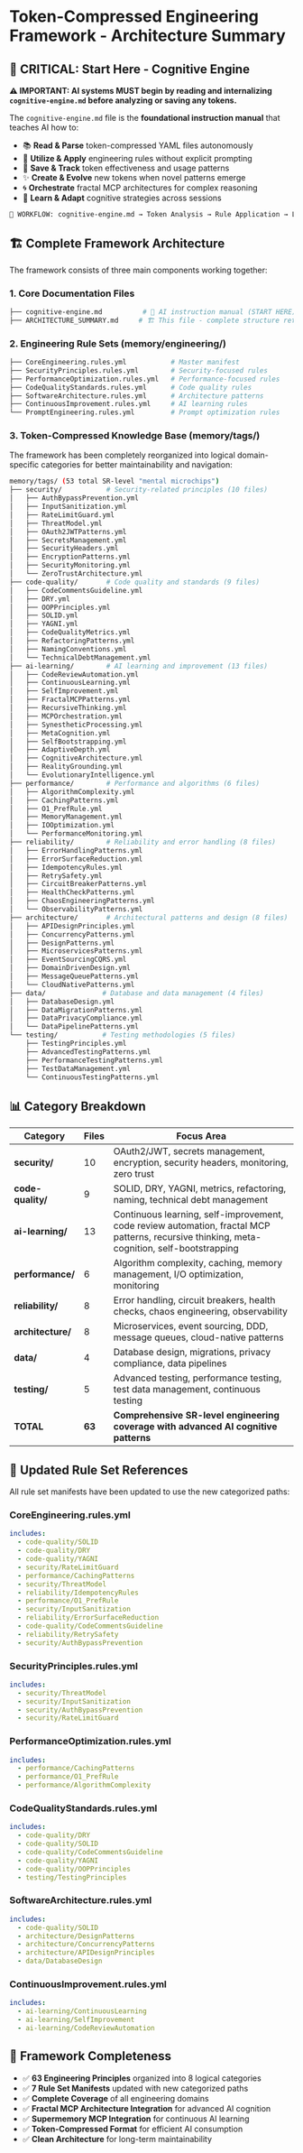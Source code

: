 # Token-Compressed Engineering Framework - Architecture Summary

## 🧠 **CRITICAL: Start Here - Cognitive Engine**

**⚠️ IMPORTANT: AI systems MUST begin by reading and internalizing `cognitive-engine.md` before analyzing or saving any tokens.**

The `cognitive-engine.md` file is the **foundational instruction manual** that teaches AI how to:

- 📚 **Read & Parse** token-compressed YAML files autonomously
- 🔄 **Utilize & Apply** engineering rules without explicit prompting
- 💾 **Save & Track** token effectiveness and usage patterns
- ✨ **Create & Evolve** new tokens when novel patterns emerge
- 🌀 **Orchestrate** fractal MCP architectures for complex reasoning
- 🧠 **Learn & Adapt** cognitive strategies across sessions

```bash
🎯 WORKFLOW: cognitive-engine.md → Token Analysis → Rule Application → Learning & Evolution
```

## 🏗️ **Complete Framework Architecture**

The framework consists of three main components working together:

### 1. Core Documentation Files

```bash
├── cognitive-engine.md          # 🧠 AI instruction manual (START HERE)
├── ARCHITECTURE_SUMMARY.md     # 🏗️ This file - complete structure reference
```

### 2. Engineering Rule Sets (memory/engineering/)

```bash
├── CoreEngineering.rules.yml           # Master manifest
├── SecurityPrinciples.rules.yml        # Security-focused rules
├── PerformanceOptimization.rules.yml   # Performance-focused rules
├── CodeQualityStandards.rules.yml      # Code quality rules
├── SoftwareArchitecture.rules.yml      # Architecture patterns
├── ContinuousImprovement.rules.yml     # AI learning rules
└── PromptEngineering.rules.yml         # Prompt optimization rules
```

### 3. Token-Compressed Knowledge Base (memory/tags/)

The framework has been completely reorganized into logical domain-specific categories for better maintainability and navigation:

```bash
memory/tags/ (53 total SR-level "mental microchips")
├── security/           # Security-related principles (10 files)
│   ├── AuthBypassPrevention.yml
│   ├── InputSanitization.yml
│   ├── RateLimitGuard.yml
│   ├── ThreatModel.yml
│   ├── OAuth2JWTPatterns.yml
│   ├── SecretsManagement.yml
│   ├── SecurityHeaders.yml
│   ├── EncryptionPatterns.yml
│   ├── SecurityMonitoring.yml
│   └── ZeroTrustArchitecture.yml
├── code-quality/       # Code quality and standards (9 files)
│   ├── CodeCommentsGuideline.yml
│   ├── DRY.yml
│   ├── OOPPrinciples.yml
│   ├── SOLID.yml
│   ├── YAGNI.yml
│   ├── CodeQualityMetrics.yml
│   ├── RefactoringPatterns.yml
│   ├── NamingConventions.yml
│   └── TechnicalDebtManagement.yml
├── ai-learning/        # AI learning and improvement (13 files)
│   ├── CodeReviewAutomation.yml
│   ├── ContinuousLearning.yml
│   ├── SelfImprovement.yml
│   ├── FractalMCPPatterns.yml
│   ├── RecursiveThinking.yml
│   ├── MCPOrchestration.yml
│   ├── SynestheticProcessing.yml
│   ├── MetaCognition.yml
│   ├── SelfBootstrapping.yml
│   ├── AdaptiveDepth.yml
│   ├── CognitiveArchitecture.yml
│   ├── RealityGrounding.yml
│   └── EvolutionaryIntelligence.yml
├── performance/        # Performance and algorithms (6 files)
│   ├── AlgorithmComplexity.yml
│   ├── CachingPatterns.yml
│   ├── O1_PrefRule.yml
│   ├── MemoryManagement.yml
│   ├── IOOptimization.yml
│   └── PerformanceMonitoring.yml
├── reliability/        # Reliability and error handling (8 files)
│   ├── ErrorHandlingPatterns.yml
│   ├── ErrorSurfaceReduction.yml
│   ├── IdempotencyRules.yml
│   ├── RetrySafety.yml
│   ├── CircuitBreakerPatterns.yml
│   ├── HealthCheckPatterns.yml
│   ├── ChaosEngineeringPatterns.yml
│   └── ObservabilityPatterns.yml
├── architecture/       # Architectural patterns and design (8 files)
│   ├── APIDesignPrinciples.yml
│   ├── ConcurrencyPatterns.yml
│   ├── DesignPatterns.yml
│   ├── MicroservicesPatterns.yml
│   ├── EventSourcingCQRS.yml
│   ├── DomainDrivenDesign.yml
│   ├── MessageQueuePatterns.yml
│   └── CloudNativePatterns.yml
├── data/              # Database and data management (4 files)
│   ├── DatabaseDesign.yml
│   ├── DataMigrationPatterns.yml
│   ├── DataPrivacyCompliance.yml
│   └── DataPipelinePatterns.yml
└── testing/           # Testing methodologies (5 files)
    ├── TestingPrinciples.yml
    ├── AdvancedTestingPatterns.yml
    ├── PerformanceTestingPatterns.yml
    ├── TestDataManagement.yml
    └── ContinuousTestingPatterns.yml
```

## 📊 **Category Breakdown**

| Category | Files | Focus Area |
|----------|-------|------------|
| **security/** | 10 | OAuth2/JWT, secrets management, encryption, security headers, monitoring, zero trust |
| **code-quality/** | 9 | SOLID, DRY, YAGNI, metrics, refactoring, naming, technical debt management |
| **ai-learning/** | 13 | Continuous learning, self-improvement, code review automation, fractal MCP patterns, recursive thinking, meta-cognition, self-bootstrapping |
| **performance/** | 6 | Algorithm complexity, caching, memory management, I/O optimization, monitoring |
| **reliability/** | 8 | Error handling, circuit breakers, health checks, chaos engineering, observability |
| **architecture/** | 8 | Microservices, event sourcing, DDD, message queues, cloud-native patterns |
| **data/** | 4 | Database design, migrations, privacy compliance, data pipelines |
| **testing/** | 5 | Advanced testing, performance testing, test data management, continuous testing |
| **TOTAL** | **63** | **Comprehensive SR-level engineering coverage with advanced AI cognitive patterns** |

## 🔗 **Updated Rule Set References**

All rule set manifests have been updated to use the new categorized paths:

### CoreEngineering.rules.yml

```yaml
includes:
  - code-quality/SOLID
  - code-quality/DRY
  - code-quality/YAGNI
  - security/RateLimitGuard
  - performance/CachingPatterns
  - security/ThreatModel
  - reliability/IdempotencyRules
  - performance/O1_PrefRule
  - security/InputSanitization
  - reliability/ErrorSurfaceReduction
  - code-quality/CodeCommentsGuideline
  - reliability/RetrySafety
  - security/AuthBypassPrevention
```

### SecurityPrinciples.rules.yml

```yaml
includes:
  - security/ThreatModel
  - security/InputSanitization
  - security/AuthBypassPrevention
  - security/RateLimitGuard
```

### PerformanceOptimization.rules.yml

```yaml
includes:
  - performance/CachingPatterns
  - performance/O1_PrefRule
  - performance/AlgorithmComplexity
```

### CodeQualityStandards.rules.yml

```yaml
includes:
  - code-quality/DRY
  - code-quality/SOLID
  - code-quality/CodeCommentsGuideline
  - code-quality/YAGNI
  - code-quality/OOPPrinciples
  - testing/TestingPrinciples
```

### SoftwareArchitecture.rules.yml

```yaml
includes:
  - code-quality/SOLID
  - architecture/DesignPatterns
  - architecture/ConcurrencyPatterns
  - architecture/APIDesignPrinciples
  - data/DatabaseDesign
```

### ContinuousImprovement.rules.yml

```yaml
includes:
  - ai-learning/ContinuousLearning
  - ai-learning/SelfImprovement
  - ai-learning/CodeReviewAutomation
```

## 🎯 **Framework Completeness**

- ✅ **63 Engineering Principles** organized into 8 logical categories
- ✅ **7 Rule Set Manifests** updated with new categorized paths
- ✅ **Complete Coverage** of all engineering domains
- ✅ **Fractal MCP Architecture Integration** for advanced AI cognition
- ✅ **Supermemory MCP Integration** for continuous AI learning
- ✅ **Token-Compressed Format** for efficient AI consumption
- ✅ **Clean Architecture** for long-term maintainability
